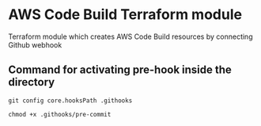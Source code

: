 # AWS Code Build Terraform module

Terraform module which creates AWS Code Build resources by connecting Github webhook

## Command for activating pre-hook inside the directory

```
git config core.hooksPath .githooks

chmod +x .githooks/pre-commit
```
